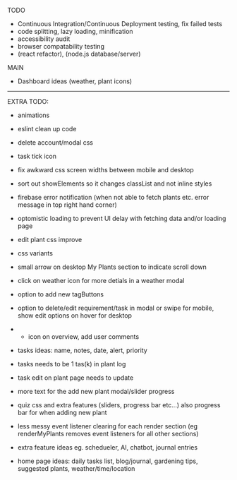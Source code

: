 TODO
- Continuous Integration/Continuous Deployment testing, fix failed tests
- code splitting, lazy loading, minification
- accessibility audit
- browser compatability testing
- (react refactor), (node.js database/server)

MAIN

- Dashboard ideas (weather, plant icons)

------------

EXTRA TODO:
- animations
- eslint clean up code
- delete account/modal css
- task tick icon
- fix awkward css screen widths between mobile and desktop
- sort out showElements so it changes classList and not inline styles
- firebase error notification (when not able to fetch plants etc. error message in top right hand corner)
- optomistic loading to prevent UI delay with fetching data and/or loading page
- edit plant css improve

- css variants
- small arrow on desktop My Plants section to indicate scroll down

- click on weather icon for more detials in a weather modal
- option to add new tagButtons
- option to delete/edit requirement/task in modal or swipe for mobile, show edit options on hover for desktop
- + icon on overview, add user comments

- tasks ideas: name, notes, date, alert, priority
- tasks needs to be 1 tas(k) in plant log
- task edit on plant page needs to update
- more text for the add new plant modal/slider progress
- quiz css and extra features (sliders, progress bar etc...) also progress bar for when adding new plant

- less messy event listener clearing for each render section (eg renderMyPlants removes event listeners for all other sections)

- extra feature ideas eg. schedueler, AI, chatbot, journal entries
- home page ideas: daily tasks list, blog/journal, gardening tips, suggested plants, weather/time/location
